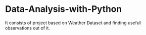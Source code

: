# Data-Analysis-with-Python
It consists of project based on Weather Dataset and finding usefull observations out of it.
